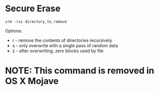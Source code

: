 # Secure Erase

```
srm -rsz directory_to_remove
```

Options:
* r - remove the contents of directories recursively
* s - only overwrite with a single pass of random data
* z - after overwriting, zero blocks used by file

# NOTE: This command is removed in OS X Mojave
